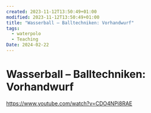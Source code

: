 ```yaml
---
created: 2023-11-12T13:50:49+01:00
modified: 2023-11-12T13:50:49+01:00
title: "Wasserball – Balltechniken: Vorhandwurf"
tags:
  - waterpolo
  - Teaching
Date: 2024-02-22
---
```

 
# Wasserball – Balltechniken: Vorhandwurf

<https://www.youtube.com/watch?v=CDO4NPi8RAE>
